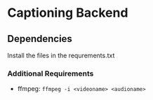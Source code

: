 # Captioning Backend

## Dependencies

Install the files in the requrements.txt

### Additional Requirements

-   ffmpeg: `ffmpeg -i <videoname> <audioname>`
